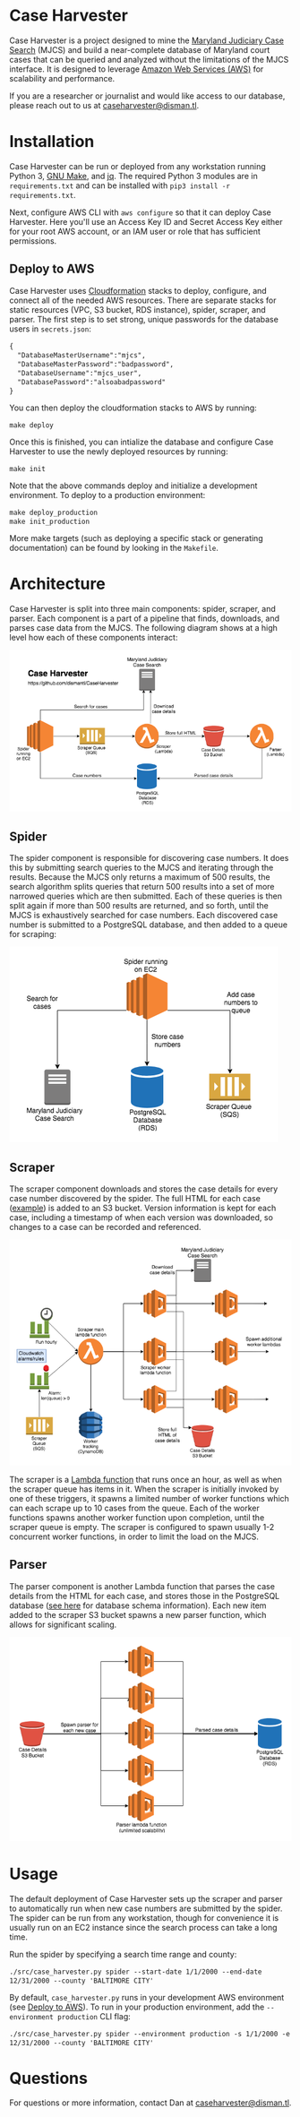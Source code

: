 # Case Harvester
Case Harvester is a project designed to mine the [Maryland Judiciary Case Search](http://casesearch.courts.state.md.us/casesearch/inquiry-index.jsp) (MJCS) and build a near-complete database of Maryland court cases that can be queried and analyzed without the limitations of the MJCS interface. It is designed to leverage [Amazon Web Services (AWS)](https://aws.amazon.com/) for scalability and performance.

If you are a researcher or journalist and would like access to our database, please reach out to us at [caseharvester@disman.tl](mailto:caseharvester@disman.tl).

# Installation
Case Harvester can be run or deployed from any workstation running Python 3, [GNU Make](https://www.gnu.org/software/make/), and [jq](https://stedolan.github.io/jq/). The required Python 3 modules are in `requirements.txt` and can be installed with `pip3 install -r requirements.txt`.

Next, configure AWS CLI with `aws configure` so that it can deploy Case Harvester. Here you'll use an Access Key ID and Secret Access Key either for your root AWS account, or an IAM user or role that has sufficient permissions.

## Deploy to AWS
Case Harvester uses [Cloudformation](https://aws.amazon.com/cloudformation/) stacks to deploy, configure, and connect all of the needed AWS resources. There are separate stacks for static resources (VPC, S3 bucket, RDS instance), spider, scraper, and parser. The first step is to set strong, unique passwords for the database users in `secrets.json`:

```
{
  "DatabaseMasterUsername":"mjcs",
  "DatabaseMasterPassword":"badpassword",
  "DatabaseUsername":"mjcs_user",
  "DatabasePassword":"alsoabadpassword"
}
```

You can then deploy the cloudformation stacks to AWS by running:

```
make deploy
```

Once this is finished, you can intialize the database and configure Case Harvester to use the newly deployed resources by running:

```
make init
```

Note that the above commands deploy and initialize a development environment. To deploy to a production environment:

```
make deploy_production
make init_production
```

More make targets (such as deploying a specific stack or generating documentation) can be found by looking in the `Makefile`.

# Architecture
Case Harvester is split into three main components: spider, scraper, and parser. Each component is a part of a pipeline that finds, downloads, and parses case data from the MJCS. The following diagram shows at a high level how each of these components interact:

![High level diagram](./img/main.png)

## Spider
The spider component is responsible for discovering case numbers. It does this by submitting search queries to the MJCS and iterating through the results. Because the MJCS only returns a maximum of 500 results, the search algorithm splits queries that return 500 results into a set of more narrowed queries which are then submitted. Each of these queries is then split again if more than 500 results are returned, and so forth, until the MJCS is exhaustively searched for case numbers. Each discovered case number is submitted to a PostgreSQL database, and then added to a queue for scraping:

![Spider diagram](./img/spider.png)

## Scraper
The scraper component downloads and stores the case details for every case number discovered by the spider. The full HTML for each case ([example](http://casesearch.courts.state.md.us/casesearch/inquiryDetail.jis?caseId=116090001&loc=69&detailLoc=DSK8)) is added to an S3 bucket. Version information is kept for each case, including a timestamp of when each version was downloaded, so changes to a case can be recorded and referenced.

![Scraper diagram](./img/scraper.png)

The scraper is a [Lambda function](https://aws.amazon.com/lambda/) that runs once an hour, as well as when the scraper queue has items in it. When the scraper is initially invoked by one of these triggers, it spawns a limited number of worker functions which can each scrape up to 10 cases from the queue. Each of the worker functions spawns another worker function upon completion, until the scraper queue is empty. The scraper is configured to spawn usually 1-2 concurrent worker functions, in order to limit the load on the MJCS. 

## Parser
The parser component is another Lambda function that parses the case details from the HTML for each case, and stores those in the PostgreSQL database ([see here](https://disman.tl/mjcs/docs/) for database schema information). Each new item added to the scraper S3 bucket spawns a new parser function, which allows for significant scaling.

![Parser diagram](./img/parser.png)

# Usage
The default deployment of Case Harvester sets up the scraper and parser to automatically run when new case numbers are submitted by the spider. The spider can be run from any workstation, though for convenience it is usually run on an EC2 instance since the search process can take a long time.

Run the spider by specifying a search time range and county:
```
./src/case_harvester.py spider --start-date 1/1/2000 --end-date 12/31/2000 --county 'BALTIMORE CITY'
```

By default, `case_harvester.py` runs in your development AWS environment (see [Deploy to AWS](#deploy-to-aws)). To run in your production environment, add the `--environment production` CLI flag:

```
./src/case_harvester.py spider --environment production -s 1/1/2000 -e 12/31/2000 --county 'BALTIMORE CITY'
```

# Questions
For questions or more information, contact Dan at [caseharvester@disman.tl](mailto:caseharvester@disman.tl).
